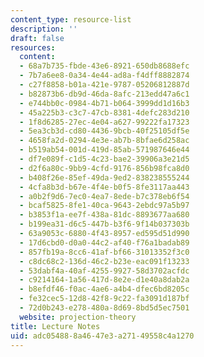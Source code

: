 ```yaml
---
content_type: resource-list
description: ''
draft: false
resources:
  content:
  - 68a7b735-fbde-43e6-8921-650db8688efc
  - 7b7a6ee8-0a34-4e44-ad8a-f4dff8882874
  - c27f8858-b01a-421e-9787-05206812887d
  - b82873b6-db9d-46da-8afc-213edd47a6c1
  - e744bb0c-0984-4b71-b064-3999dd1d16b3
  - 45a225b3-c3c7-47cb-8381-4defc283d210
  - 1f8d6285-27ec-4e04-a627-99222fa17323
  - 5ea3cb3d-cd80-4436-9bcb-40f25105df5e
  - 4658fa2d-0294-4e3e-ab7b-8bfae6d258ac
  - b519ab54-001d-419d-85ab-571987646e44
  - df7e089f-c1d5-4c23-bae2-39906a3e21d5
  - d2f6a80c-9bb9-4cfd-9176-856b98fca8d0
  - b408f26e-85ef-49da-9ed2-838238555244
  - 4cfa8b3d-b67e-4f4e-b0f5-8fe3117aa443
  - a0b2f9d6-7ec0-4ea7-8ede-b7c378eb6f54
  - bcaf5825-8fe1-40ca-9643-2ebdc97a5b97
  - b3853f1a-ee7f-438a-81dc-8893677aa680
  - b199ea31-d6c5-447b-b3f6-9f14b037303b
  - 63a9053c-6880-4f43-8957-ed595d51d990
  - 17d6cbd0-d0a0-44c2-af40-f76a1badab89
  - 857fb19a-8cc6-41af-bf66-31013352f3c0
  - c8dc68c2-136d-46c2-b23e-eac091f13233
  - 53dabf4a-40af-4255-9927-58d3702acfdc
  - c9214164-1a56-417d-8e2e-d1e40a8dab2a
  - b8efdf46-f0ac-4ae6-a4b4-dfec6bd8205c
  - fe32cec5-12d8-42f8-9c22-fa3091d187bf
  - 72d0b243-e278-480a-8d69-8bd5d5ec7501
  website: projection-theory
title: Lecture Notes
uid: adc05488-8a46-47e3-a271-49558c4a1270
---
```

